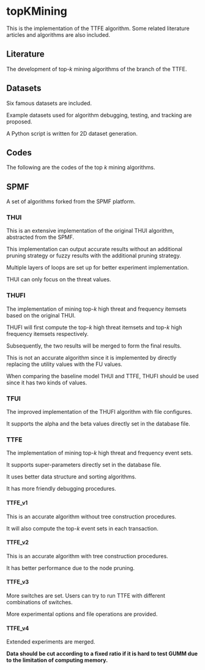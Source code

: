 # topKMining

This is the implementation of the TTFE algorithm. Some related literature articles and algorithms are also included. 

## Literature

The development of top-$k$ mining algorithms of the branch of the TTFE. 

## Datasets

Six famous datasets are included. 

Example datasets used for algorithm debugging, testing, and tracking are proposed. 

A Python script is written for 2D dataset generation. 

## Codes

The following are the codes of the top $k$ mining algorithms. 

## SPMF

A set of algorithms forked from the SPMF platform. 

### THUI

This is an extensive implementation of the original THUI algorithm, abstracted from the SPMF. 

This implementation can output accurate results without an additional pruning strategy or fuzzy results with the additional pruning strategy. 

Multiple layers of loops are set up for better experiment implementation. 

THUI can only focus on the threat values. 

### THUFI

The implementation of mining top-$k$ high threat and frequency itemsets based on the original THUI. 

THUFI will first compute the top-$k$ high threat itemsets and top-$k$ high frequency itemsets respectively. 

Subsequently, the two results will be merged to form the final results. 

This is not an accurate algorithm since it is implemented by directly replacing the utility values with the FU values. 

When comparing the baseline model THUI and TTFE, THUFI should be used since it has two kinds of values. 

### TFUI

The improved implementation of the THUFI algorithm with file configures. 

It supports the alpha and the beta values directly set in the database file. 

### TTFE

The implementation of mining top-$k$ high threat and frequency event sets. 

It supports super-parameters directly set in the database file. 

It uses better data structure and sorting algorithms. 

It has more friendly debugging procedures. 

#### TTFE_v1

This is an accurate algorithm without tree construction procedures. 

It will also compute the top-$k$ event sets in each transaction. 

#### TTFE_v2

This is an accurate algorithm with tree construction procedures. 

It has better performance due to the node pruning. 

#### TTFE_v3

More switches are set. Users can try to run TTFE with different combinations of switches. 

More experimental options and file operations are provided. 

#### TTFE_v4

Extended experiments are merged. 

**Data should be cut according to a fixed ratio if it is hard to test GUMM due to the limitation of computing memory.**
